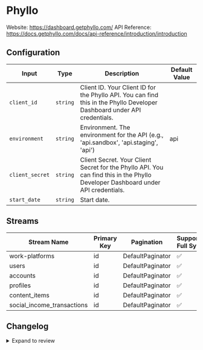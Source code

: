 # Phyllo
Website: https://dashboard.getphyllo.com/
API Reference: https://docs.getphyllo.com/docs/api-reference/introduction/introduction

## Configuration

| Input | Type | Description | Default Value |
|-------|------|-------------|---------------|
| `client_id` | `string` | Client ID. Your Client ID for the Phyllo API. You can find this in the Phyllo Developer Dashboard under API credentials. |  |
| `environment` | `string` | Environment. The environment for the API (e.g., &#39;api.sandbox&#39;, &#39;api.staging&#39;, &#39;api&#39;) | api |
| `client_secret` | `string` | Client Secret. Your Client Secret for the Phyllo API. You can find this in the Phyllo Developer Dashboard under API credentials. |  |
| `start_date` | `string` | Start date.  |  |

## Streams
| Stream Name | Primary Key | Pagination | Supports Full Sync | Supports Incremental |
|-------------|-------------|------------|---------------------|----------------------|
| work-platforms | id | DefaultPaginator | ✅ |  ✅  |
| users | id | DefaultPaginator | ✅ |  ✅  |
| accounts | id | DefaultPaginator | ✅ |  ✅  |
| profiles | id | DefaultPaginator | ✅ |  ✅  |
| content_items | id | DefaultPaginator | ✅ |  ✅  |
| social_income_transactions | id | DefaultPaginator | ✅ |  ✅  |

## Changelog

<details>
  <summary>Expand to review</summary>

| Version          | Date              | Pull Request | Subject        |
|------------------|-------------------|--------------|----------------|
| 0.0.7 | 2025-05-24 | [60441](https://github.com/airbytehq/airbyte/pull/60441) | Update dependencies |
| 0.0.6 | 2025-05-10 | [59490](https://github.com/airbytehq/airbyte/pull/59490) | Update dependencies |
| 0.0.5 | 2025-04-27 | [59070](https://github.com/airbytehq/airbyte/pull/59070) | Update dependencies |
| 0.0.4 | 2025-04-19 | [58493](https://github.com/airbytehq/airbyte/pull/58493) | Update dependencies |
| 0.0.3 | 2025-04-12 | [57895](https://github.com/airbytehq/airbyte/pull/57895) | Update dependencies |
| 0.0.2 | 2025-04-05 | [57326](https://github.com/airbytehq/airbyte/pull/57326) | Update dependencies |
| 0.0.1 | 2025-04-04 | [57012](https://github.com/airbytehq/airbyte/pull/57012) | Initial release by [@btkcodedev](https://github.com/btkcodedev) via Connector Builder |

</details>
